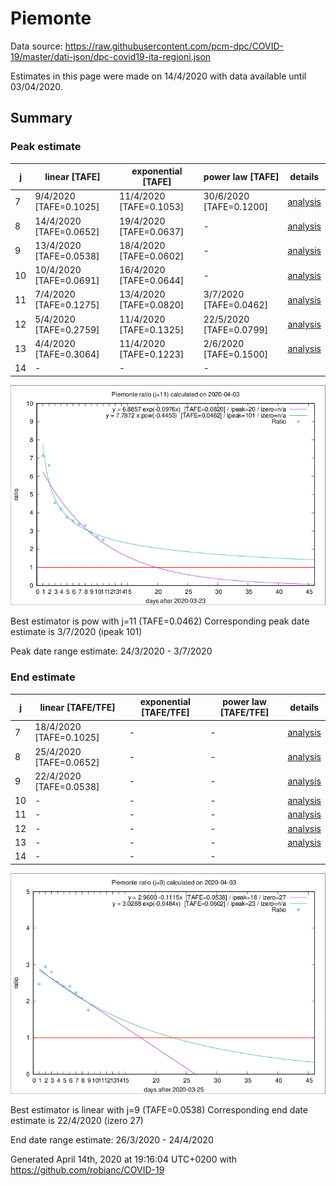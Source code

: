 # Piemonte


Data source: https://raw.githubusercontent.com/pcm-dpc/COVID-19/master/dati-json/dpc-covid19-ita-regioni.json

Estimates in this page were made on 14/4/2020 with data available until 03/04/2020.


## Summary 

### Peak estimate 
|j|linear [TAFE]|exponential [TAFE]|power law [TAFE]|details|
|---|----|-----------|---------|-------|
|7|9/4/2020 [TAFE=0.1025]|11/4/2020 [TAFE=0.1053]|30/6/2020 [TAFE=0.1200]|[analysis](COVID-19_piemonte_j7_2020-04-03.md)|
|8|14/4/2020 [TAFE=0.0652]|19/4/2020 [TAFE=0.0637]|-|[analysis](COVID-19_piemonte_j8_2020-04-03.md)|
|9|13/4/2020 [TAFE=0.0538]|18/4/2020 [TAFE=0.0602]|-|[analysis](COVID-19_piemonte_j9_2020-04-03.md)|
|10|10/4/2020 [TAFE=0.0691]|16/4/2020 [TAFE=0.0644]|-|[analysis](COVID-19_piemonte_j10_2020-04-03.md)|
|11|7/4/2020 [TAFE=0.1275]|13/4/2020 [TAFE=0.0820]|3/7/2020 [TAFE=0.0462]|[analysis](COVID-19_piemonte_j11_2020-04-03.md)|
|12|5/4/2020 [TAFE=0.2759]|11/4/2020 [TAFE=0.1325]|22/5/2020 [TAFE=0.0799]|[analysis](COVID-19_piemonte_j12_2020-04-03.md)|
|13|4/4/2020 [TAFE=0.3064]|11/4/2020 [TAFE=0.1223]|2/6/2020 [TAFE=0.1500]|[analysis](COVID-19_piemonte_j13_2020-04-03.md)|
|14|-|-|-||

![best peak estimate](COVID-19_piemonte_j11_2020-04-03.png)

Best estimator is pow with j=11 (TAFE=0.0462)
Corresponding peak date estimate is 3/7/2020 (ipeak 101)


Peak date range estimate: 24/3/2020 - 3/7/2020

### End estimate 
|j|linear [TAFE/TFE]|exponential [TAFE/TFE]|power law [TAFE/TFE]|details|
|---|----|-----------|---------|-------|
|7|18/4/2020 [TAFE=0.1025]|-|-|[analysis](COVID-19_piemonte_j7_2020-04-03.md)|
|8|25/4/2020 [TAFE=0.0652]|-|-|[analysis](COVID-19_piemonte_j8_2020-04-03.md)|
|9|22/4/2020 [TAFE=0.0538]|-|-|[analysis](COVID-19_piemonte_j9_2020-04-03.md)|
|10|-|-|-|[analysis](COVID-19_piemonte_j10_2020-04-03.md)|
|11|-|-|-|[analysis](COVID-19_piemonte_j11_2020-04-03.md)|
|12|-|-|-|[analysis](COVID-19_piemonte_j12_2020-04-03.md)|
|13|-|-|-|[analysis](COVID-19_piemonte_j13_2020-04-03.md)|
|14|-|-|-||

![best zero estimate](COVID-19_piemonte_j9_2020-04-03.png)

Best estimator is linear with j=9 (TAFE=0.0538)
Corresponding end date estimate is 22/4/2020 (izero 27)


End date range estimate: 26/3/2020 - 24/4/2020

Generated April 14th, 2020 at 19:16:04 UTC+0200 with https://github.com/robianc/COVID-19
